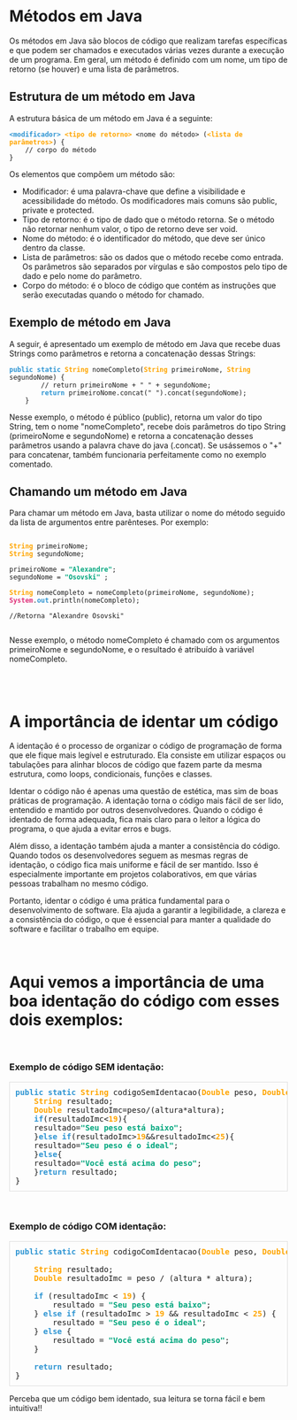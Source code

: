 <h1>Métodos em Java</h1>

<p>Os métodos em Java são blocos de código que realizam tarefas específicas e que podem ser chamados e executados várias vezes durante a execução de um programa. Em geral, um método é definido com um nome, um tipo de retorno (se houver) e uma lista de parâmetros.</p>

<h2>Estrutura de um método em Java</h2>

<p>A estrutura básica de um método em Java é a seguinte:</p>

<pre><code><b style="color: #2e95d3">&lt;modificador&gt;</b> <b style="color: 
orange">&lt;tipo de retorno&gt;</b> &lt;nome do método&gt; (<b style="color: orange">&lt;lista de parâmetros&gt;</b>) {
    // corpo do método
}</code></pre>

<p>Os elementos que compõem um método são:</p>

<ul>
	<li>Modificador: é uma palavra-chave que define a visibilidade e acessibilidade do método. Os modificadores mais comuns são public, private e protected.</li>
	<li>Tipo de retorno: é o tipo de dado que o método retorna. Se o método não retornar nenhum valor, o tipo de retorno deve ser void.</li>
	<li>Nome do método: é o identificador do método, que deve ser único dentro da classe.</li>
	<li>Lista de parâmetros: são os dados que o método recebe como entrada. Os parâmetros são separados por vírgulas e são compostos pelo tipo de dado e pelo nome do parâmetro.</li>
	<li>Corpo do método: é o bloco de código que contém as instruções que serão executadas quando o método for chamado.</li>
</ul>

<h2>Exemplo de método em Java</h2>

<p>A seguir, é apresentado um exemplo de método em Java que recebe duas Strings como parâmetros e retorna a concatenação dessas Strings:</p>

<pre><code><b style="color: #2e95d3">public static</b> <b style="color: orange">String</b> nomeCompleto(<b style="color: orange">String</b> primeiroNome, <b style="color: orange">String</b> segundoNome) {
        // return primeiroNome + " " + segundoNome;
        <b style="color: #2e95d3">return</b> primeiroNome.concat(" ").concat(segundoNome);
    }</code></pre>

<p>Nesse exemplo, o método é público (public), retorna um valor do tipo String, tem o nome "nomeCompleto", recebe dois parâmetros do tipo String (primeiroNome e segundoNome) e retorna a concatenação desses parâmetros usando a palavra chave do java (.concat). Se usássemos o "+" para concatenar, também funcionaria perfeitamente como no exemplo comentado.</p>

<h2>Chamando um método em Java</h2>

<p>Para chamar um método em Java, basta utilizar o nome do método seguido da lista de argumentos entre parênteses. Por exemplo:</p>

<pre><code>
<b style="color: orange">String</b> primeiroNome;
<b style="color: orange">String</b> segundoNome;

primeiroNome = <b style="color: #00a67d;">"Alexandre"</b>;
segundoNome = <b style="color: #00a67d;">"Osovski"</b> ;

<b style="color: orange">String</b> nomeCompleto = nomeCompleto(primeiroNome, segundoNome);
<b style="color: #df3079">System</b>.<b style="color: #2e95d3">out</b>.println(nomeCompleto);

//Retorna "Alexandre Osovski"

</code></pre>

<p>Nesse exemplo, o método nomeCompleto é chamado com os argumentos primeiroNome e segundoNome, e o resultado é atribuído à variável nomeCompleto.</p>

<br><br>
 
<h1>A importância de identar um código</h1>

<p>A identação é o processo de organizar o código de programação de forma que ele fique mais legível e estruturado. Ela consiste em utilizar espaços ou tabulações para alinhar blocos de código que fazem parte da mesma estrutura, como loops, condicionais, funções e classes.</p>

<p>Identar o código não é apenas uma questão de estética, mas sim de boas práticas de programação. A identação torna o código mais fácil de ser lido, entendido e mantido por outros desenvolvedores. Quando o código é identado de forma adequada, fica mais claro para o leitor a lógica do programa, o que ajuda a evitar erros e bugs.</p>

<p>Além disso, a identação também ajuda a manter a consistência do código. Quando todos os desenvolvedores seguem as mesmas regras de identação, o código fica mais uniforme e fácil de ser mantido. Isso é especialmente importante em projetos colaborativos, em que várias pessoas trabalham no mesmo código.</p>

<p>Portanto, identar o código é uma prática fundamental para o desenvolvimento de software. Ela ajuda a garantir a legibilidade, a clareza e a consistência do código, o que é essencial para manter a qualidade do software e facilitar o trabalho em equipe.</p>
<br>

<h1>Aqui vemos a importância de uma boa identação do código com esses dois exemplos:</h1>
<br>
<h3><b>Exemplo de código SEM identação:</b></h3>
<pre style="padding: 10px; border: 1px solid #ddd; font-family: monospace;">
<b style="color: #2e95d3">public static</b> <b style="color: orange">String</b> codigoSemIdentacao(<b style="color: orange">Double</b> peso, <b style="color: orange">Double</b> altura) {
    <b style="color: orange">String</b> resultado;
    <b style="color: orange">Double</b> resultadoImc=peso/(altura*altura);
    <b style="color: #2e95d3">if</b>(resultadoImc&lt;<b style="color: orange">19</b>){
    resultado=<b style="color: #00a67d;">"Seu peso está baixo"</b>;
    }<b style="color: #2e95d3">else if</b>(resultadoImc><b style="color: orange">19</b>&amp;&amp;resultadoImc&lt;<b style="color: orange">25</b>){
    resultado=<b style="color: #00a67d;">"Seu peso é o ideal"</b>;
    }<b style="color: #2e95d3">else</b>{
    resultado=<b style="color: #00a67d">"Você está acima do peso"</b>;
    }<b style="color: #2e95d3">return</b> resultado;
}
</pre>

<br>
<h3><b>Exemplo de código COM identação:</b></h3>


<pre style="padding: 10px; border: 1px solid #ddd; font-family: monospace;">
<b style="color: #2e95d3">public static</b> <b style="color: orange">String</b> codigoComIdentacao(<b style="color: orange">Double</b> peso, <b style="color: orange">Double</b> altura) {

    <b style="color: orange">String</b> resultado;
    <b style="color: orange">Double</b> resultadoImc = peso / (altura * altura);

    <b style="color: #2e95d3">if</b> (resultadoImc &lt; <b style="color: orange">19</b>) {
        resultado = <b style="color: #00a67d;">"Seu peso está baixo"</b>;
    } <b style="color: #2e95d3">else if</b> (resultadoImc > <b style="color: orange">19</b> &amp;&amp; resultadoImc &lt; <b style="color: orange">25</b>) {
        resultado = <b style="color: #00a67d;">"Seu peso é o ideal"</b>;
    } <b style="color: #2e95d3">else</b> {
        resultado = <b style="color: #00a67d">"Você está acima do peso"</b>;
    }

    <b style="color: #2e95d3">return</b> resultado;
}
</pre>

<p>Perceba que um código bem identado, sua leitura se torna fácil e bem intuitiva!!</p>
